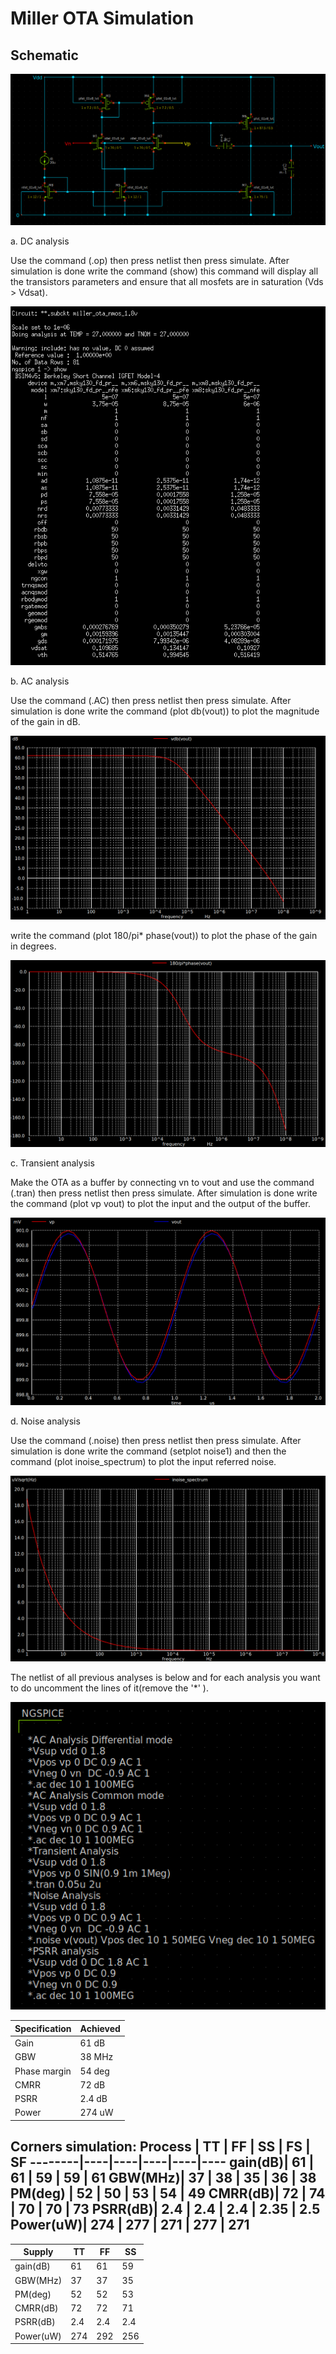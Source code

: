 # Miller OTA Simulation

## Schematic

![Image of Two_stage_Miller_OTA](https://github.com/mabrains/Analog_blocks/blob/main/OTA/Plots/Miller_OTA/Transistor1.8v/Two_stage_sch.png)

a. DC analysis

Use the command (.op) then press netlist then press simulate. After simulation is done write the command (show) this command will display all the transistors parameters
and ensure that all mosfets are in saturation (Vds > Vdsat).

![Image of DC op](https://github.com/mabrains/Analog_blocks/blob/main/OTA/Plots/Miller_OTA/Transistor1.8v/Two_stage_DC%20operating%20point.png)

b. AC analysis

Use the command (.AC) then press netlist then press simulate. After simulation is done write the command (plot db(vout)) to plot the magnitude of the gain in dB.

![Image of gain_mag](https://github.com/mabrains/Analog_blocks/blob/main/OTA/Plots/Miller_OTA/Transistor1.8v/Two_stage_gain_mag.png)

write the command (plot 180/pi* phase(vout)) to plot the phase of the gain in degrees.

![Image of gain_phase](https://github.com/mabrains/Analog_blocks/blob/main/OTA/Plots/Miller_OTA/Transistor1.8v/Two_stage_gain_phase.png)

c. Transient analysis

Make the OTA as a buffer by connecting vn to vout and use the command (.tran) then press netlist then press simulate. After simulation is done write the command (plot vp vout)
to plot the input and the output of the buffer.

![Image of transient](https://github.com/mabrains/Analog_blocks/blob/main/OTA/Plots/Miller_OTA/Transistor1.8v/Two_stage_Transient.png)

d. Noise analysis

Use the command (.noise) then press netlist then press simulate. After simulation is done write the command (setplot noise1) and then the command (plot inoise_spectrum)
to plot the input referred noise.

![Image of noise](https://github.com/mabrains/Analog_blocks/blob/main/OTA/Plots/Miller_OTA/Transistor1.8v/Two_stage_Input_Noise.png)

The netlist of all previous analyses is below and for each analysis you want to do uncomment the lines of it(remove the '*' ).

![Image of netlist](https://github.com/mabrains/Analog_blocks/blob/main/OTA/Plots/Miller_OTA/Transistor1.8v/Two_stage_netlist.png)

Specification | Achieved
------------- | ---------
Gain          | 61 dB
GBW           | 38 MHz
Phase margin  | 54 deg
CMRR          | 72 dB
PSRR          | 2.4 dB
Power         | 274 uW

Corners simulation: 
Process | TT | FF | SS | FS | SF
--------|----|----|----|----|----
gain(dB)| 61 | 61 | 59 | 59 | 61
GBW(MHz)| 37 | 38 | 35 | 36 | 38
PM(deg) | 52 | 50 | 53 | 54 | 49
CMRR(dB)| 72 | 74 | 70 | 70 | 73
PSRR(dB)| 2.4 | 2.4 | 2.4 | 2.35 | 2.5
Power(uW)| 274 | 277 | 271 | 277 | 271
--------------------------------- 
Supply  | TT | FF | SS 
--------|----|----|----
gain(dB)| 61 | 61 | 59 
GBW(MHz)| 37 | 37 | 35 
PM(deg) | 52 | 52 | 53
CMRR(dB)| 72 | 72 | 71 
PSRR(dB)| 2.4 | 2.4 | 2.4 
Power(uW)| 274 | 292 | 256 
